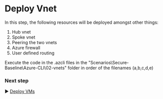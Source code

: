 # Deploy Vnet
In this step, the following resources will be deployed amongst other things:
1. Hub vnet
1. Spoke vnet
1. Peering the two vnets
1. Azure firewall
1. User defined routing

Execute the code in the .azcli files in the "Scenarios\Secure-Baseline\Azure-CLI\02-vnets" folder in order of the filenames (a,b,c,d,e)

### Next step

:arrow_forward: [Deploy VMs](./03-vm.md)